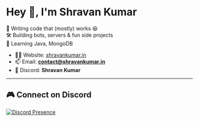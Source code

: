 # Hey 👋, I'm Shravan Kumar  

🚀 Writing code that (mostly) works 😆  
🛠️ Building bots, servers & fun side projects  
🌱 Learning Java, MongoDB 

 
- 🕵️‍♂️ Website: [shravankumar.in](http://shravankumar.in)  
- 📫 Email: **contact@shravankumar.in**  
- 💬 Discord: **Shravan Kumar**  

---
  
## 🎮 Connect on Discord  
[![Discord Presence](https://lanyard.cnrad.dev/api/1271709462620540971?theme=dark&bg=0d1117&borderRadius=30px&animated=true&hideDiscrim=true&idleMessage=Probably%20coding%20😴)](https://discord.com/users/1271709462620540971)


